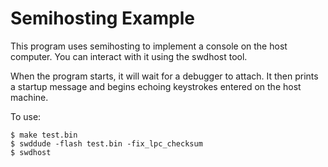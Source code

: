 Semihosting Example
===================

This program uses semihosting to implement a console on the host computer.
You can interact with it using the swdhost tool.

When the program starts, it will wait for a debugger to attach.  It then prints
a startup message and begins echoing keystrokes entered on the host machine.

To use:

    $ make test.bin
    $ swddude -flash test.bin -fix_lpc_checksum
    $ swdhost
